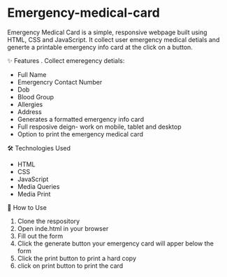 # Emergency-medical-card
Emergency Medical Card is a simple, responsive webpage built using HTML, CSS and JavaScript. It collect user emergency medical detials and generte a printable emergency info card at the click on a button.

✨ Features
. Collect emeregency detials:
- Full Name
- Emergencry Contact Number
- Dob
- Blood Group
- Allergies
- Address
- Generates a formatted emergency info card
- Full resposive deign- work on mobile, tablet and desktop
- Option to print the emergency medical card

🛠️ Technologies Used
- HTML
- CSS
- JavaScript
- Media Queries
- Media Print

🚀 How to Use
1. Clone the respository
2. Open inde.html in your browser
3. Fill out the form
4. Click the generate button your emergency card will apper below the form
5. Click the print button to print a hard copy 
6. click on print button to print the card
